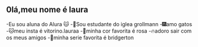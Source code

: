 ## 0lá,meu nome é laura 

-Eu sou aluna do Alura 🐱
-🎀Sou estudante do iglea grollmann
-🎆amo gatos
-🐱meu insta é vitorino.lauraa
-🧋minha cor favorita é rosa
-🔥adoro sair com os meus amigos
-🫧minha serie favorita é bridgerton
